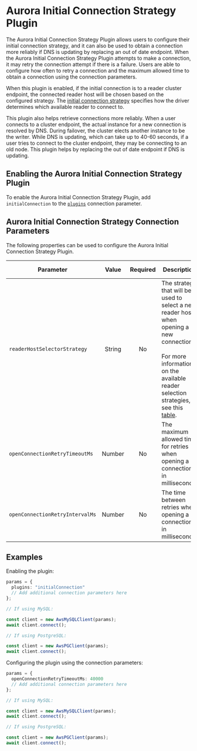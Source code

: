 # Aurora Initial Connection Strategy Plugin

The Aurora Initial Connection Strategy Plugin allows users to configure their initial connection strategy, and it can also be used to obtain a connection more reliably if DNS is updating by replacing an out of date endpoint. When the Aurora Initial Connection Strategy Plugin attempts to make a connection, it may retry the connection attempt if there is a failure. Users are able to configure how often to retry a connection and the maximum allowed time to obtain a connection using the connection parameters.

When this plugin is enabled, if the initial connection is to a reader cluster endpoint, the connected reader host will be chosen based on the configured strategy. The [initial connection strategy](../ReaderSelectionStrategies.md) specifies how the driver determines which available reader to connect to.

This plugin also helps retrieve connections more reliably. When a user connects to a cluster endpoint, the actual instance for a new connection is resolved by DNS. During failover, the cluster elects another instance to be the writer. While DNS is updating, which can take up to 40-60 seconds, if a user tries to connect to the cluster endpoint, they may be connecting to an old node. This plugin helps by replacing the out of date endpoint if DNS is updating.

## Enabling the Aurora Initial Connection Strategy Plugin

To enable the Aurora Initial Connection Strategy Plugin, add `initialConnection` to the [`plugins`](../UsingTheNodejsWrapper.md#connection-plugin-manager-parameters) connection parameter.

## Aurora Initial Connection Strategy Connection Parameters

The following properties can be used to configure the Aurora Initial Connection Strategy Plugin.

| Parameter                       | Value  | Required | Description                                                                                                                                                                                                              | Example            | Default Value |
| ------------------------------- | :----: | :------: | ------------------------------------------------------------------------------------------------------------------------------------------------------------------------------------------------------------------------ | ------------------ | ------------- |
| `readerHostSelectorStrategy`    | String |    No    | The strategy that will be used to select a new reader host when opening a new connection. <br><br> For more information on the available reader selection strategies, see this [table](../ReaderSelectionStrategies.md). | `leastConnections` | `random`      |
| `openConnectionRetryTimeoutMs`  | Number |    No    | The maximum allowed time for retries when opening a connection in milliseconds.                                                                                                                                          | `40000`            | `30000`       |
| `openConnectionRetryIntervalMs` | Number |    No    | The time between retries when opening a connection in milliseconds.                                                                                                                                                      | `2000`             | `1000`        |

## Examples

Enabling the plugin:

```typescript
params = {
  plugins: "initialConnection"
  // Add additional connection parameters here
};

// If using MySQL:

const client = new AwsMySQLClient(params);
await client.connect();

// If using PostgreSQL:

const client = new AwsPGClient(params);
await client.connect();
```

Configuring the plugin using the connection parameters:

```typescript
params = {
  openConnectionRetryTimeoutMs: 40000
  // Add additional connection parameters here
};

// If using MySQL:

const client = new AwsMySQLClient(params);
await client.connect();

// If using PostgreSQL:

const client = new AwsPGClient(params);
await client.connect();
```
